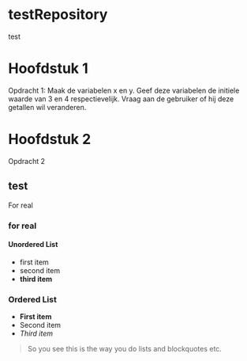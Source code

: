 # testRepository
 test

# Hoofdstuk 1
Opdracht 1: Maak de variabelen x en y. Geef deze variabelen de initiele waarde van 3 en 4 respectievelijk. Vraag aan de gebruiker of hij deze getallen wil veranderen.

# Hoofdstuk 2
Opdracht 2

## test
For real

### for real

#### Unordered List
- first item
- second item
- **third item**

### Ordered List 
- __First item__
- Second item
- *Third item*

> So you see this is the way you do lists and blockquotes etc.